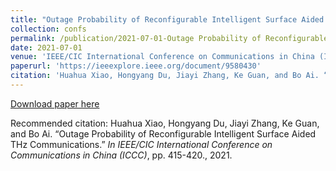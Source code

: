 ```yaml
---
title: "Outage Probability of Reconfigurable Intelligent Surface Aided THz Communications"
collection: confs
permalink: /publication/2021-07-01-Outage Probability of Reconfigurable Intelligent Surface Aided THz Communications
date: 2021-07-01
venue: 'IEEE/CIC International Conference on Communications in China (ICCC)'
paperurl: 'https://ieeexplore.ieee.org/document/9580430'
citation: 'Huahua Xiao, Hongyang Du, Jiayi Zhang, Ke Guan, and Bo Ai. “Outage Probability of Reconfigurable Intelligent Surface Aided THz Communications.” <i>In IEEE/CIC International Conference on Communications in China (ICCC)</i>, pp. 415-420., 2021.'
---
```


[Download paper here](https://ieeexplore.ieee.org/document/9580430)

Recommended citation: Huahua Xiao, Hongyang Du, Jiayi Zhang, Ke Guan, and Bo Ai. “Outage Probability of Reconfigurable Intelligent Surface Aided THz Communications.” <i>In IEEE/CIC International Conference on Communications in China (ICCC)</i>, pp. 415-420., 2021.